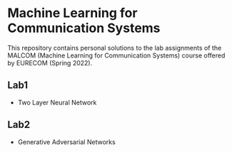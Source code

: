 # Machine Learning for Communication Systems

This repository contains personal solutions to the lab assignments of the MALCOM
(Machine Learning for Communication Systems) course offered by EURECOM (Spring 2022).

## Lab1
- Two Layer Neural Network

## Lab2
- Generative Adversarial Networks

